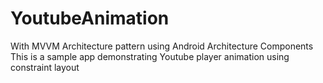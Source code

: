 # YoutubeAnimation
With MVVM Architecture pattern using Android Architecture Components This is a sample app demonstrating Youtube player animation using constraint layout 
